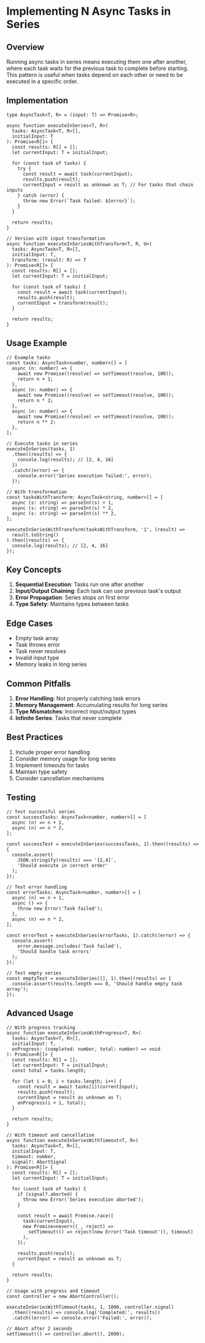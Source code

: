 # Implementing N Async Tasks in Series

## Overview

Running async tasks in series means executing them one after another, where each
task waits for the previous task to complete before starting. This pattern is
useful when tasks depend on each other or need to be executed in a specific
order.

## Implementation

```typescript:preview
type AsyncTask<T, R> = (input: T) => Promise<R>;

async function executeInSeries<T, R>(
  tasks: AsyncTask<T, R>[],
  initialInput: T
): Promise<R[]> {
  const results: R[] = [];
  let currentInput: T = initialInput;

  for (const task of tasks) {
    try {
      const result = await task(currentInput);
      results.push(result);
      currentInput = result as unknown as T; // For tasks that chain inputs
    } catch (error) {
      throw new Error(`Task failed: ${error}`);
    }
  }

  return results;
}

// Version with input transformation
async function executeInSeriesWithTransform<T, R, U>(
  tasks: AsyncTask<T, R>[],
  initialInput: T,
  transform: (result: R) => T
): Promise<R[]> {
  const results: R[] = [];
  let currentInput: T = initialInput;

  for (const task of tasks) {
    const result = await task(currentInput);
    results.push(result);
    currentInput = transform(result);
  }

  return results;
}
```

## Usage Example

```typescript:preview
// Example tasks
const tasks: AsyncTask<number, number>[] = [
  async (n: number) => {
    await new Promise((resolve) => setTimeout(resolve, 100));
    return n + 1;
  },
  async (n: number) => {
    await new Promise((resolve) => setTimeout(resolve, 100));
    return n * 2;
  },
  async (n: number) => {
    await new Promise((resolve) => setTimeout(resolve, 100));
    return n ** 2;
  },
];

// Execute tasks in series
executeInSeries(tasks, 1)
  .then((results) => {
    console.log(results); // [2, 4, 16]
  })
  .catch((error) => {
    console.error('Series execution failed:', error);
  });

// With transformation
const tasksWithTransform: AsyncTask<string, number>[] = [
  async (s: string) => parseInt(s) + 1,
  async (s: string) => parseInt(s) * 2,
  async (s: string) => parseInt(s) ** 2,
];

executeInSeriesWithTransform(tasksWithTransform, '1', (result) =>
  result.toString()
).then((results) => {
  console.log(results); // [2, 4, 16]
});
```

## Key Concepts

1. **Sequential Execution**: Tasks run one after another
2. **Input/Output Chaining**: Each task can use previous task's output
3. **Error Propagation**: Series stops on first error
4. **Type Safety**: Maintains types between tasks

## Edge Cases

- Empty task array
- Task throws error
- Task never resolves
- Invalid input type
- Memory leaks in long series

## Common Pitfalls

1. **Error Handling**: Not properly catching task errors
2. **Memory Management**: Accumulating results for long series
3. **Type Mismatches**: Incorrect input/output types
4. **Infinite Series**: Tasks that never complete

## Best Practices

1. Include proper error handling
2. Consider memory usage for long series
3. Implement timeouts for tasks
4. Maintain type safety
5. Consider cancellation mechanisms

## Testing

```typescript:preview
// Test successful series
const successTasks: AsyncTask<number, number>[] = [
  async (n) => n + 1,
  async (n) => n * 2,
];

const successTest = executeInSeries(successTasks, 1).then((results) => {
  console.assert(
    JSON.stringify(results) === '[2,4]',
    'Should execute in correct order'
  );
});

// Test error handling
const errorTasks: AsyncTask<number, number>[] = [
  async (n) => n + 1,
  async () => {
    throw new Error('Task failed');
  },
  async (n) => n * 2,
];

const errorTest = executeInSeries(errorTasks, 1).catch((error) => {
  console.assert(
    error.message.includes('Task failed'),
    'Should handle task errors'
  );
});

// Test empty series
const emptyTest = executeInSeries([], 1).then((results) => {
  console.assert(results.length === 0, 'Should handle empty task array');
});
```

## Advanced Usage

```typescript:preview
// With progress tracking
async function executeInSeriesWithProgress<T, R>(
  tasks: AsyncTask<T, R>[],
  initialInput: T,
  onProgress: (completed: number, total: number) => void
): Promise<R[]> {
  const results: R[] = [];
  let currentInput: T = initialInput;
  const total = tasks.length;

  for (let i = 0; i < tasks.length; i++) {
    const result = await tasks[i](currentInput);
    results.push(result);
    currentInput = result as unknown as T;
    onProgress(i + 1, total);
  }

  return results;
}

// With timeout and cancellation
async function executeInSeriesWithTimeout<T, R>(
  tasks: AsyncTask<T, R>[],
  initialInput: T,
  timeout: number,
  signal?: AbortSignal
): Promise<R[]> {
  const results: R[] = [];
  let currentInput: T = initialInput;

  for (const task of tasks) {
    if (signal?.aborted) {
      throw new Error('Series execution aborted');
    }

    const result = await Promise.race([
      task(currentInput),
      new Promise<never>((_, reject) =>
        setTimeout(() => reject(new Error('Task timeout')), timeout)
      ),
    ]);

    results.push(result);
    currentInput = result as unknown as T;
  }

  return results;
}

// Usage with progress and timeout
const controller = new AbortController();

executeInSeriesWithTimeout(tasks, 1, 1000, controller.signal)
  .then((results) => console.log('Completed:', results))
  .catch((error) => console.error('Failed:', error));

// Abort after 2 seconds
setTimeout(() => controller.abort(), 2000);
```
